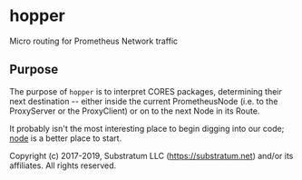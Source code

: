 # hopper
Micro routing for Prometheus Network traffic

## Purpose
The purpose of `hopper` is to interpret CORES packages, determining their next destination --
either inside the current PrometheusNode (i.e. to the ProxyServer or the ProxyClient)
or on to the next Node in its Route.

It probably isn't the most interesting place to begin digging into our code;
[node](https://github.com/SubstratumNetwork/SubstratumNode/tree/master/node)
is a better place to start.


Copyright (c) 2017-2019, Substratum LLC (https://substratum.net) and/or its affiliates. All rights reserved.
